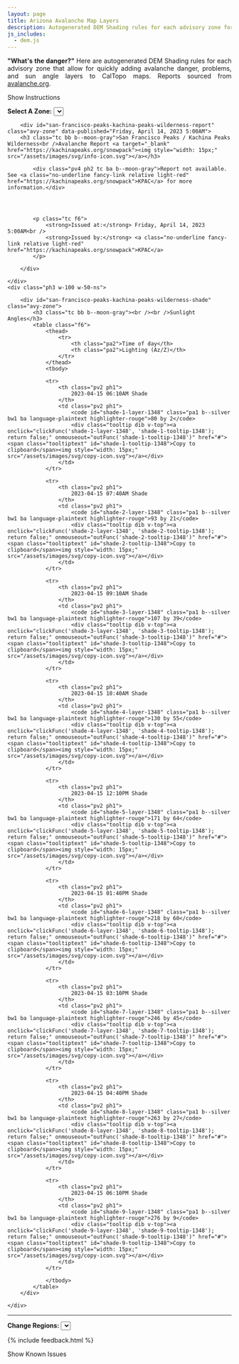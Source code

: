 ```yaml
---
layout: page
title: Arizona Avalanche Map Layers
description: Autogenerated DEM Shading rules for each advisory zone for quickly adding avalanche danger, problems, and sun angle layers in CalTopo.
js_includes:
  - dem.js
---
```


<script>
function clickFunc(layer, tooltip) {
  if(layer == "url") {
    navigator.clipboard.writeText(document.location.href);

    var tooltip = document.getElementById(tooltip);
    tooltip.innerHTML = "URL Copied!";
  }
  else {
    var copyText = document.getElementById(layer);
    navigator.clipboard.writeText(copyText.textContent);

    var tooltip = document.getElementById(tooltip);
    tooltip.innerHTML = "Ruleset Copied!";
  }
}

function outFunc(tooltip) {
  var tooltip = document.getElementById(tooltip);
  tooltip.innerHTML = "Copy to clipboard";
}
</script>

<!-- Looking out for you. -->

<section class="measure center lh-copy f5-ns f6 ph2 mv4" style="text-align: justify;">
<strong>"What's the danger?"</strong> Here are autogenerated DEM Shading rules for each advisory zone that allow for quickly adding avalanche danger, problems, and sun angle layers to CalTopo maps.
Reports sourced from <a class="no-underline fancy-link relative light-red" target="_blank" href="https://avalanche.org/">avalanche.org</a>.
</section>

<p id="settings-toggle" class="mw5 b center tc hover-light-red black-70 pointer">Show Instructions</p>
<section id="settings" class="overflow-hidden" style="display:none;">
    <div class="mv2 ph2 center">
        <div class="fn f6 tc">
            <p class="measure lh-copy center"><a class="no-underline fancy-link relative light-red" href="https://training.caltopo.com/all_users/base-layers/custom2#dem">Digital Elevation Model (DEM)</a> shading let's you    create custom shading schemes based on elevation, slope, aspect and tree cover.</p>
            <hr class="mw5 p0 mv2 o-60 b0 bt b--light-red light-red bg-light-red">
            <p class="measure lh-copy center"><strong>Avalanche Report</strong></p>
            <p class="measure lh-copy center">
                Danger report updates are fetched at 7:33pm and 7:33am. The selected elevation bands are not meant to be exact, but represent a characteristic of the terrain which varies locally.
            </p>
            <p class="measure lh-copy center">
                The <strong>highest</strong> band typically includes alpine areas beginning as the treeline transitions into open slopes extending to ridges and peaks.
            </p>
            <p class="measure lh-copy center">
                The <strong>middle</strong> band is typically a narrow transition zone between dense forests and treeless alpine areas.
            </p>
            <p class="measure lh-copy center">
                The <strong>lowest</strong> band typically extends from valley floors or snowline to near treeline.
            </p>
            <hr class="mw5 p0 mv2 o-60 b0 bt b--light-red light-red bg-light-red">
            <p class="measure lh-copy center"><b>Usage</b></p>
            <p class="measure lh-copy center">
                You'll find that <b>Terrain Modeling</b> in the left pane will show layers that can be turned on and edited. The right pane will show <b>Custom Layers</b> that can be toggled on or off.
            </p>
        </div>
    </div>
</section>

<div class="mt4 ph2 tc">
    <strong class="f6">Select A Zone:</strong>
    <select class="f6 ma1 bg-near-white pa2" id="zoneSel">
        
        <option value="san-francisco-peaks-kachina-peaks-wilderness" selected="">San Francisco Peaks / Kachina Peaks Wilderness</option>
        
    </select>
    <div class="tooltip dib v-top pt3">
        <a onclick="clickFunc('url', 'zone-url'); return false;" onmouseout="outFunc('zone-url')" href="#"><span class="tooltiptext" id="zone-url">Copy to clipboard</span><img style="width: 15px;" src="/assets/images/svg/copy-icon.svg"></a>
    </div>
    
    <div id="san-francisco-peaks-kachina-peaks-wilderness-title" class="avy-zone mt4 mb3 tc">
        <a class="no-underline black-70 pa2 hover-light-red b--moon-gray bg-light-gray ba" target="_blank" href="https://caltopo.com/map.html#ll=35.334180276395614,-111.57975153032493&z=10&b=mbt&cl=%7B%0A%20%20%20%20%22cfglayers%22%3A%20%5B%0A%20%20%20%20%20%20%20%20%0A%20%20%20%20%20%20%20%20%7B%0A%20%20%20%20%20%20%20%20%22type%22%3A%20%22Feature%22%2C%0A%20%20%20%20%20%20%20%20%22id%22%3A%20%22a62bf927-8689-4d55-b4ed-d8fd9d7d25cd%22%2C%0A%20%20%20%20%20%20%20%20%22geometry%22%3A%20null%2C%0A%20%20%20%20%20%20%20%20%22properties%22%3A%20%7B%0A%20%20%20%20%20%20%20%20%20%20%20%20%22title%22%3A%20%222023-04-15%2007%3A40AM%20Shade%22%2C%0A%20%20%20%20%20%20%20%20%20%20%20%20%22alias%22%3A%20%22rb_m93z21%22%2C%0A%20%20%20%20%20%20%20%20%20%20%20%20%22class%22%3A%20%22ConfiguredLayer%22%0A%20%20%20%20%20%20%20%20%7D%0A%20%20%20%20%20%20%20%20%7D%2C%0A%20%20%20%20%20%20%20%20%7B%0A%20%20%20%20%20%20%20%20%22type%22%3A%20%22Feature%22%2C%0A%20%20%20%20%20%20%20%20%22id%22%3A%20%226743adb7-835c-4d9a-947c-8ff63cf19ac1%22%2C%0A%20%20%20%20%20%20%20%20%22geometry%22%3A%20null%2C%0A%20%20%20%20%20%20%20%20%22properties%22%3A%20%7B%0A%20%20%20%20%20%20%20%20%20%20%20%20%22title%22%3A%20%222023-04-15%2010%3A40AM%20Shade%22%2C%0A%20%20%20%20%20%20%20%20%20%20%20%20%22alias%22%3A%20%22rb_m130z55%22%2C%0A%20%20%20%20%20%20%20%20%20%20%20%20%22class%22%3A%20%22ConfiguredLayer%22%0A%20%20%20%20%20%20%20%20%7D%0A%20%20%20%20%20%20%20%20%7D%2C%0A%20%20%20%20%20%20%20%20%7B%0A%20%20%20%20%20%20%20%20%22type%22%3A%20%22Feature%22%2C%0A%20%20%20%20%20%20%20%20%22id%22%3A%20%22aa68586a-2312-4074-a22a-a4e59314df7e%22%2C%0A%20%20%20%20%20%20%20%20%22geometry%22%3A%20null%2C%0A%20%20%20%20%20%20%20%20%22properties%22%3A%20%7B%0A%20%20%20%20%20%20%20%20%20%20%20%20%22title%22%3A%20%222023-04-15%2003%3A10PM%20Shade%22%2C%0A%20%20%20%20%20%20%20%20%20%20%20%20%22alias%22%3A%20%22rb_m246z45%22%2C%0A%20%20%20%20%20%20%20%20%20%20%20%20%22class%22%3A%20%22ConfiguredLayer%22%0A%20%20%20%20%20%20%20%20%7D%0A%20%20%20%20%20%20%20%20%7D%0A%20%20%20%20%5D%0A%7D">Pre-populated CalTopo Map</a>
    </div>
    
</div>

<div class="flex flex-column flex-row-ns">
    <div class="ph3 w-100 w-50-ns">
        
        <div id="san-francisco-peaks-kachina-peaks-wilderness-report" class="avy-zone" data-published="Friday, April 14, 2023 5:00AM">
        <h3 class="tc bb b--moon-gray">San Francisco Peaks / Kachina Peaks Wilderness<br />Avalanche Report <a target="_blank" href="https://kachinapeaks.org/snowpack"><img style="width: 15px;" src="/assets/images/svg/info-icon.svg"></a></h3>
            
            <div class="pv4 ph2 tc ba b--moon-gray">Report not available. See <a class="no-underline fancy-link relative light-red" href="https://kachinapeaks.org/snowpack">KPAC</a> for more information.</div>
            

            
            
            <p class="tc f6">
                <strong>Issued at:</strong> Friday, April 14, 2023 5:00AM<br />
                <strong>Issued by:</strong> <a class="no-underline fancy-link relative light-red" href="https://kachinapeaks.org/snowpack">KPAC</a>
            </p>
            
        </div>
        
    </div>
    <div class="ph3 w-100 w-50-ns">
        
        <div id="san-francisco-peaks-kachina-peaks-wilderness-shade" class="avy-zone">
            <h3 class="tc bb b--moon-gray"><br /><br />Sunlight Angles</h3>
            <table class="f6">
                <thead>
                    <tr>
                        <th class="pa2">Time of day</th>
                        <th class="pa2">Lighting (Az/Z)</th>
                    </tr>
                </thead>
                <tbody>
                
                <tr>
                    <th class="pv2 ph1">
                        2023-04-15 06:10AM Shade
                    </th>
                    <td class="pv2 ph1">
                        <code id="shade-1-layer-1348" class="pa1 b--silver bw1 ba language-plaintext highlighter-rouge">80 by 2</code>
                        <div class="tooltip dib v-top"><a onclick="clickFunc('shade-1-layer-1348', 'shade-1-tooltip-1348'); return false;" onmouseout="outFunc('shade-1-tooltip-1348')" href="#"><span class="tooltiptext" id="shade-1-tooltip-1348">Copy to clipboard</span><img style="width: 15px;" src="/assets/images/svg/copy-icon.svg"></a></div>
                    </td>
                </tr>
                
                <tr>
                    <th class="pv2 ph1">
                        2023-04-15 07:40AM Shade
                    </th>
                    <td class="pv2 ph1">
                        <code id="shade-2-layer-1348" class="pa1 b--silver bw1 ba language-plaintext highlighter-rouge">93 by 21</code>
                        <div class="tooltip dib v-top"><a onclick="clickFunc('shade-2-layer-1348', 'shade-2-tooltip-1348'); return false;" onmouseout="outFunc('shade-2-tooltip-1348')" href="#"><span class="tooltiptext" id="shade-2-tooltip-1348">Copy to clipboard</span><img style="width: 15px;" src="/assets/images/svg/copy-icon.svg"></a></div>
                    </td>
                </tr>
                
                <tr>
                    <th class="pv2 ph1">
                        2023-04-15 09:10AM Shade
                    </th>
                    <td class="pv2 ph1">
                        <code id="shade-3-layer-1348" class="pa1 b--silver bw1 ba language-plaintext highlighter-rouge">107 by 39</code>
                        <div class="tooltip dib v-top"><a onclick="clickFunc('shade-3-layer-1348', 'shade-3-tooltip-1348'); return false;" onmouseout="outFunc('shade-3-tooltip-1348')" href="#"><span class="tooltiptext" id="shade-3-tooltip-1348">Copy to clipboard</span><img style="width: 15px;" src="/assets/images/svg/copy-icon.svg"></a></div>
                    </td>
                </tr>
                
                <tr>
                    <th class="pv2 ph1">
                        2023-04-15 10:40AM Shade
                    </th>
                    <td class="pv2 ph1">
                        <code id="shade-4-layer-1348" class="pa1 b--silver bw1 ba language-plaintext highlighter-rouge">130 by 55</code>
                        <div class="tooltip dib v-top"><a onclick="clickFunc('shade-4-layer-1348', 'shade-4-tooltip-1348'); return false;" onmouseout="outFunc('shade-4-tooltip-1348')" href="#"><span class="tooltiptext" id="shade-4-tooltip-1348">Copy to clipboard</span><img style="width: 15px;" src="/assets/images/svg/copy-icon.svg"></a></div>
                    </td>
                </tr>
                
                <tr>
                    <th class="pv2 ph1">
                        2023-04-15 12:10PM Shade
                    </th>
                    <td class="pv2 ph1">
                        <code id="shade-5-layer-1348" class="pa1 b--silver bw1 ba language-plaintext highlighter-rouge">171 by 64</code>
                        <div class="tooltip dib v-top"><a onclick="clickFunc('shade-5-layer-1348', 'shade-5-tooltip-1348'); return false;" onmouseout="outFunc('shade-5-tooltip-1348')" href="#"><span class="tooltiptext" id="shade-5-tooltip-1348">Copy to clipboard</span><img style="width: 15px;" src="/assets/images/svg/copy-icon.svg"></a></div>
                    </td>
                </tr>
                
                <tr>
                    <th class="pv2 ph1">
                        2023-04-15 01:40PM Shade
                    </th>
                    <td class="pv2 ph1">
                        <code id="shade-6-layer-1348" class="pa1 b--silver bw1 ba language-plaintext highlighter-rouge">218 by 60</code>
                        <div class="tooltip dib v-top"><a onclick="clickFunc('shade-6-layer-1348', 'shade-6-tooltip-1348'); return false;" onmouseout="outFunc('shade-6-tooltip-1348')" href="#"><span class="tooltiptext" id="shade-6-tooltip-1348">Copy to clipboard</span><img style="width: 15px;" src="/assets/images/svg/copy-icon.svg"></a></div>
                    </td>
                </tr>
                
                <tr>
                    <th class="pv2 ph1">
                        2023-04-15 03:10PM Shade
                    </th>
                    <td class="pv2 ph1">
                        <code id="shade-7-layer-1348" class="pa1 b--silver bw1 ba language-plaintext highlighter-rouge">246 by 45</code>
                        <div class="tooltip dib v-top"><a onclick="clickFunc('shade-7-layer-1348', 'shade-7-tooltip-1348'); return false;" onmouseout="outFunc('shade-7-tooltip-1348')" href="#"><span class="tooltiptext" id="shade-7-tooltip-1348">Copy to clipboard</span><img style="width: 15px;" src="/assets/images/svg/copy-icon.svg"></a></div>
                    </td>
                </tr>
                
                <tr>
                    <th class="pv2 ph1">
                        2023-04-15 04:40PM Shade
                    </th>
                    <td class="pv2 ph1">
                        <code id="shade-8-layer-1348" class="pa1 b--silver bw1 ba language-plaintext highlighter-rouge">263 by 27</code>
                        <div class="tooltip dib v-top"><a onclick="clickFunc('shade-8-layer-1348', 'shade-8-tooltip-1348'); return false;" onmouseout="outFunc('shade-8-tooltip-1348')" href="#"><span class="tooltiptext" id="shade-8-tooltip-1348">Copy to clipboard</span><img style="width: 15px;" src="/assets/images/svg/copy-icon.svg"></a></div>
                    </td>
                </tr>
                
                <tr>
                    <th class="pv2 ph1">
                        2023-04-15 06:10PM Shade
                    </th>
                    <td class="pv2 ph1">
                        <code id="shade-9-layer-1348" class="pa1 b--silver bw1 ba language-plaintext highlighter-rouge">276 by 9</code>
                        <div class="tooltip dib v-top"><a onclick="clickFunc('shade-9-layer-1348', 'shade-9-tooltip-1348'); return false;" onmouseout="outFunc('shade-9-tooltip-1348')" href="#"><span class="tooltiptext" id="shade-9-tooltip-1348">Copy to clipboard</span><img style="width: 15px;" src="/assets/images/svg/copy-icon.svg"></a></div>
                    </td>
                </tr>
                
                </tbody>
            </table>
        </div>
        
    </div>
</div>

<hr id="hr-0" class="mw5 p0 mv4 o-70 b0 bt b--light-red light-red bg-light-red">
<section class="tc lh-copy">
    <strong class="f6">Change Regions:</strong>
    <select class="f6 ma1 bg-near-white pa2" id="regionSel">
        
        
        <option value="/avy/ak.html">Alaska</option>
        
        
        
        <option value="/avy/ca.html">California</option>
        
        
        
        <option value="/avy/wy.html">Wyoming</option>
        
        
        
        <option value="/avy/or.html">Oregon</option>
        
        
        
        <option value="/avy/mt.html">Montana</option>
        
        
        
        <option value="/avy/id.html">Idaho</option>
        
        
        
        <option value="/avy/az.html" selected="">Arizona</option>
        
        
        
        <option value="/avy/nh.html">New Hampshire</option>
        
        
        
        <option value="/avy/wa.html">Washington</option>
        
        
        
        <option value="/avy/nm.html">New Mexico</option>
        
        
        
        <option value="/avy/ut.html">Utah</option>
        
        
        
        
    </select>
</section>


{% include feedback.html %}


<p id="issues-toggle" class="mw5 b center tc hover-light-red black-70 pointer">Show Known Issues</p>
<section id="issues" class="overflow-hidden tc f6">
</section>